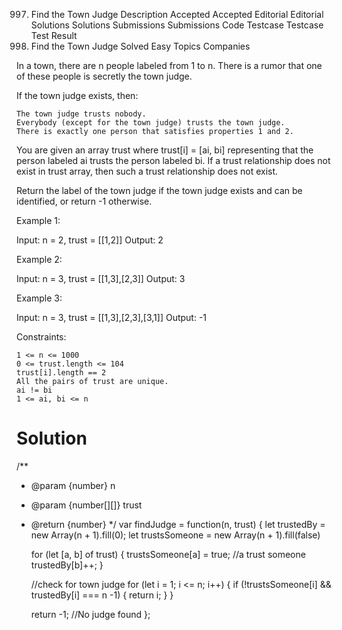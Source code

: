 997. Find the Town Judge
Description
Accepted
Accepted
Editorial
Editorial
Solutions
Solutions
Submissions
Submissions
Code
Testcase
Testcase
Test Result
997. Find the Town Judge
Solved
Easy
Topics
Companies

In a town, there are n people labeled from 1 to n. There is a rumor that one of these people is secretly the town judge.

If the town judge exists, then:

    The town judge trusts nobody.
    Everybody (except for the town judge) trusts the town judge.
    There is exactly one person that satisfies properties 1 and 2.

You are given an array trust where trust[i] = [ai, bi] representing that the person labeled ai trusts the person labeled bi. If a trust relationship does not exist in trust array, then such a trust relationship does not exist.

Return the label of the town judge if the town judge exists and can be identified, or return -1 otherwise.

 

Example 1:

Input: n = 2, trust = [[1,2]]
Output: 2

Example 2:

Input: n = 3, trust = [[1,3],[2,3]]
Output: 3

Example 3:

Input: n = 3, trust = [[1,3],[2,3],[3,1]]
Output: -1

 

Constraints:

    1 <= n <= 1000
    0 <= trust.length <= 104
    trust[i].length == 2
    All the pairs of trust are unique.
    ai != bi
    1 <= ai, bi <= n

# Solution
/**
 * @param {number} n
 * @param {number[][]} trust
 * @return {number}
 */
var findJudge = function(n, trust) {
    let trustedBy = new Array(n + 1).fill(0);
    let trustsSomeone = new Array(n + 1).fill(false)

    for (let [a, b] of trust) {
        trustsSomeone[a] = true; //a trust someone
        trustedBy[b]++;
    }

    //check for town judge
    for (let i =  1; i <= n; i++) {
        if (!trustsSomeone[i] && trustedBy[i] === n -1) {
            return i;
        }
    }

    return -1; //No judge found
};
